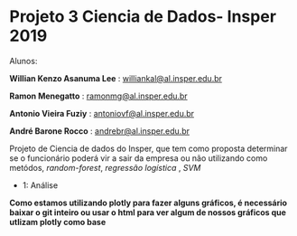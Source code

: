 # Projeto 3  Ciencia de Dados- Insper 2019

Alunos:

**Willian Kenzo Asanuma Lee** : williankal@al.insper.edu.br

**Ramon Menegatto** : ramonmg@al.insper.edu.br

**Antonio Vieira Fuziy** : antoniovf@al.insper.edu.br

**André Barone Rocco** : andrebr@al.insper.edu.br

Projeto de Ciencia de dados do Insper, que tem como proposta determinar se o funcionário poderá vir a sair da empresa ou não utilizando como metódos, *random-forest*, *regressão logística* , *SVM*

* 1: Análise

**Como estamos utilizando plotly para fazer alguns gráficos, é necessário baixar o git inteiro ou usar o html para ver algum de nossos gráficos que utlizam plotly como base**

